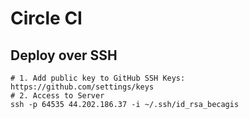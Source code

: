 # Circle CI

## Deploy over SSH

```shell
# 1. Add public key to GitHub SSH Keys: https://github.com/settings/keys
# 2. Access to Server
ssh -p 64535 44.202.186.37 -i ~/.ssh/id_rsa_becagis
```
